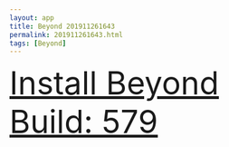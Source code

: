 ```yaml
---
layout: app
title: Beyond 201911261643
permalink: 201911261643.html
tags: [Beyond]
---
```

<div class="pure-g">
    <div class="pure-u-1-1" style="font-size: 4em">
        <a class="pure-button-primary" href="itms-services://?action=download-manifest&url=https%3A%2F%2Flitsungyisigono.github.io%2FTestScript%2Fmanifests%2F201911261643.plist"><i class="fa fa-download" aria-hidden="true"></i>Install Beyond Build: 579</a>
    </div>
</div>
